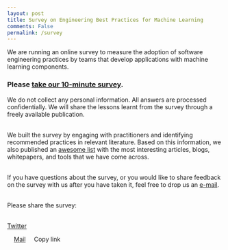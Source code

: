 ```yaml
---
layout: post
title: Survey on Engineering Best Practices for Machine Learning
comments: False
permalink: /survey
---
```



We are running an online survey to measure the adoption of software engineering practices by teams that develop applications with machine learning components.

<h3> Please <a class="blue" href="https://leidenuniv.eu.qualtrics.com/jfe/form/SV_4ShLfuUn3bh7Qm9">take our 10-minute survey</a>. </h3>

We do not collect any personal information. All answers are processed confidentially.
We will share the lessons learnt from the survey through a freely available publication.
<br><br>

We built the survey by engaging with practitioners and identifying recommended practices in relevant literature.
Based on this information, we also published an <a href="https://github.com/SE-ML/awesome-seml/blob/master/readme.md" target="_blank" class="blue">awesome list</a> with the most interesting articles, blogs, whitepapers, and tools that we have come across.
<br><br>

If you have questions about the survey, or you would like to share feedback on the survey with us after you have taken it, feel free to drop us an <a href="mailto:j.m.w.visser@liacs.leidenuniv.nl" class="blue">e-mail</a>.
<br><br>

Please share the survey:
<br><br>

<a href="https://twitter.com/intent/tweet?text=This survey on software engineering practices for machine learning applications takes about 7 minutes. Please take the survey and retweet!&url=https://leidenuniv.eu.qualtrics.com/jfe/form/SV_4ShLfuUn3bh7Qm9&hashtags=se4ml"  target="_blank" class="twitter-share-button blue"><i class="fab fa-twitter"></i>  Twitter</a>
<script async src="https://platform.twitter.com/widgets.js" charset="utf-8"></script>
&nbsp; &nbsp; <a href="mailto:?subject=Software Engineering for Machine Learning - a quick survey&body=This survey on software engineering practices for machine learning applications takes about 7 minutes. Please take the survey and share the link! %0D%0A%0D%0Ahttps://leidenuniv.eu.qualtrics.com/jfe/form/SV_4ShLfuUn3bh7Qm9"><i class="fas fa-envelope"></i>  Mail</a>
&nbsp; &nbsp; <a id="demo" onclick="copyToClipboard(document.getElementById('demo').innerHTML)"><i class="fas fa-copy"></i>  Copy link</a>

<script>
  function copyToClipboard(text) {
    window.prompt("Copy to clipboard: Ctrl+C", "https://leidenuniv.eu.qualtrics.com/jfe/form/SV_cJhJOkx3CIm8sEB");
  }
</script>